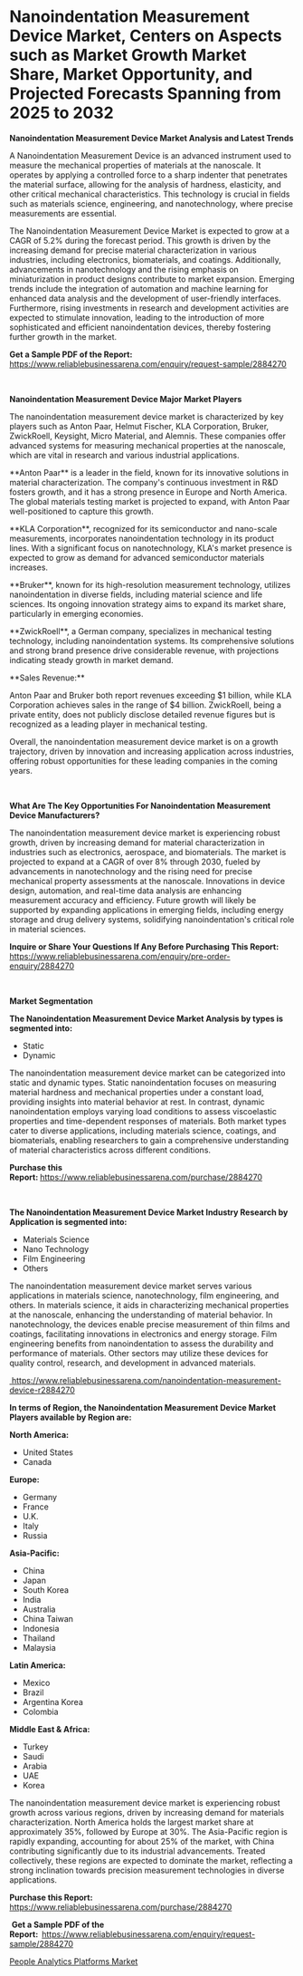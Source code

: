 <p><h1>Nanoindentation Measurement Device Market, Centers on Aspects such as Market Growth Market Share, Market Opportunity, and Projected Forecasts Spanning from 2025 to 2032</h1></p><p><strong>Nanoindentation Measurement Device Market Analysis and Latest Trends</strong></p>
<p><p>A Nanoindentation Measurement Device is an advanced instrument used to measure the mechanical properties of materials at the nanoscale. It operates by applying a controlled force to a sharp indenter that penetrates the material surface, allowing for the analysis of hardness, elasticity, and other critical mechanical characteristics. This technology is crucial in fields such as materials science, engineering, and nanotechnology, where precise measurements are essential.</p><p>The Nanoindentation Measurement Device Market is expected to grow at a CAGR of 5.2% during the forecast period. This growth is driven by the increasing demand for precise material characterization in various industries, including electronics, biomaterials, and coatings. Additionally, advancements in nanotechnology and the rising emphasis on miniaturization in product designs contribute to market expansion. Emerging trends include the integration of automation and machine learning for enhanced data analysis and the development of user-friendly interfaces. Furthermore, rising investments in research and development activities are expected to stimulate innovation, leading to the introduction of more sophisticated and efficient nanoindentation devices, thereby fostering further growth in the market.</p></p>
<p><strong>Get a Sample PDF of the Report:&nbsp;</strong> <a href="https://www.reliablebusinessarena.com/enquiry/request-sample/2884270?utm_campaign=3344&utm_medium=2&utm_source=Github&utm_content=ia&utm_term=13032025&utm_id=nanoindentation-measurement-device">https://www.reliablebusinessarena.com/enquiry/request-sample/2884270</a></p>
<p>&nbsp;</p>
<p><strong>Nanoindentation Measurement Device Major Market Players</strong></p>
<p><p>The nanoindentation measurement device market is characterized by key players such as Anton Paar, Helmut Fischer, KLA Corporation, Bruker, ZwickRoell, Keysight, Micro Material, and Alemnis. These companies offer advanced systems for measuring mechanical properties at the nanoscale, which are vital in research and various industrial applications.</p><p>**Anton Paar** is a leader in the field, known for its innovative solutions in material characterization. The company's continuous investment in R&D fosters growth, and it has a strong presence in Europe and North America. The global materials testing market is projected to expand, with Anton Paar well-positioned to capture this growth.</p><p>**KLA Corporation**, recognized for its semiconductor and nano-scale measurements, incorporates nanoindentation technology in its product lines. With a significant focus on nanotechnology, KLA's market presence is expected to grow as demand for advanced semiconductor materials increases. </p><p>**Bruker**, known for its high-resolution measurement technology, utilizes nanoindentation in diverse fields, including material science and life sciences. Its ongoing innovation strategy aims to expand its market share, particularly in emerging economies.</p><p>**ZwickRoell**, a German company, specializes in mechanical testing technology, including nanoindentation systems. Its comprehensive solutions and strong brand presence drive considerable revenue, with projections indicating steady growth in market demand.</p><p>**Sales Revenue:** </p><p>Anton Paar and Bruker both report revenues exceeding $1 billion, while KLA Corporation achieves sales in the range of $4 billion. ZwickRoell, being a private entity, does not publicly disclose detailed revenue figures but is recognized as a leading player in mechanical testing.</p><p>Overall, the nanoindentation measurement device market is on a growth trajectory, driven by innovation and increasing application across industries, offering robust opportunities for these leading companies in the coming years.</p></p>
<p>&nbsp;</p>
<p><strong>What Are The Key Opportunities For Nanoindentation Measurement Device Manufacturers?</strong></p>
<p><p>The nanoindentation measurement device market is experiencing robust growth, driven by increasing demand for material characterization in industries such as electronics, aerospace, and biomaterials. The market is projected to expand at a CAGR of over 8% through 2030, fueled by advancements in nanotechnology and the rising need for precise mechanical property assessments at the nanoscale. Innovations in device design, automation, and real-time data analysis are enhancing measurement accuracy and efficiency. Future growth will likely be supported by expanding applications in emerging fields, including energy storage and drug delivery systems, solidifying nanoindentation's critical role in material sciences.</p></p>
<p><strong>Inquire or Share Your Questions If Any Before Purchasing This Report:</strong> <a href="https://www.reliablebusinessarena.com/enquiry/pre-order-enquiry/2884270?utm_campaign=3344&utm_medium=2&utm_source=Github&utm_content=ia&utm_term=13032025&utm_id=nanoindentation-measurement-device">https://www.reliablebusinessarena.com/enquiry/pre-order-enquiry/2884270</a></p>
<p>&nbsp;</p>
<p><strong>Market Segmentation</strong></p>
<p><strong>The Nanoindentation Measurement Device Market Analysis by types is segmented into:</strong></p>
<p><ul><li>Static</li><li>Dynamic</li></ul></p>
<p><p>The nanoindentation measurement device market can be categorized into static and dynamic types. Static nanoindentation focuses on measuring material hardness and mechanical properties under a constant load, providing insights into material behavior at rest. In contrast, dynamic nanoindentation employs varying load conditions to assess viscoelastic properties and time-dependent responses of materials. Both market types cater to diverse applications, including materials science, coatings, and biomaterials, enabling researchers to gain a comprehensive understanding of material characteristics across different conditions.</p></p>
<p><strong>Purchase this Report:&nbsp;</strong><a href="https://www.reliablebusinessarena.com/purchase/2884270?utm_campaign=3344&utm_medium=2&utm_source=Github&utm_content=ia&utm_term=13032025&utm_id=nanoindentation-measurement-device">https://www.reliablebusinessarena.com/purchase/2884270</a></p>
<p>&nbsp;</p>
<p><strong>The Nanoindentation Measurement Device Market Industry Research by Application is segmented into:</strong></p>
<p><ul><li>Materials Science</li><li>Nano Technology</li><li>Film Engineering</li><li>Others</li></ul></p>
<p><p>The nanoindentation measurement device market serves various applications in materials science, nanotechnology, film engineering, and others. In materials science, it aids in characterizing mechanical properties at the nanoscale, enhancing the understanding of material behavior. In nanotechnology, the devices enable precise measurement of thin films and coatings, facilitating innovations in electronics and energy storage. Film engineering benefits from nanoindentation to assess the durability and performance of materials. Other sectors may utilize these devices for quality control, research, and development in advanced materials.</p></p>
<p><a href="https://www.reliablebusinessarena.com/nanoindentation-measurement-device-r2884270?utm_campaign=3344&utm_medium=2&utm_source=Github&utm_content=ia&utm_term=13032025&utm_id=nanoindentation-measurement-device">&nbsp;https://www.reliablebusinessarena.com/nanoindentation-measurement-device-r2884270</a></p>
<p><strong>In terms of Region, the Nanoindentation Measurement Device Market Players available by Region are:</strong></p>
<p>
    <p> <strong> North America: </strong>
        <ul>
            <li>United States</li>
            <li>Canada</li>
        </ul>
        </p> 
    <p> <strong> Europe: </strong>
        <ul>
            <li>Germany</li>
            <li>France</li>
            <li>U.K.</li>
            <li>Italy</li>
            <li>Russia</li>
        </ul>
        </p> 
    <p> <strong> Asia-Pacific: </strong>
        <ul>
            <li>China</li>
            <li>Japan</li>
            <li>South Korea</li>
            <li>India</li>
            <li>Australia</li>
            <li>China Taiwan</li>
            <li>Indonesia</li>
            <li>Thailand</li>
            <li>Malaysia</li>
        </ul>
        </p> 
    <p> <strong> Latin America: </strong>
        <ul>
            <li>Mexico</li>
            <li>Brazil</li>
            <li>Argentina Korea</li>
            <li>Colombia</li>
        </ul>
        </p> 
    <p> <strong> Middle East & Africa: </strong>
        <ul>
            <li>Turkey</li>
            <li>Saudi</li>
            <li>Arabia</li>
            <li>UAE</li>
            <li>Korea</li>
        </ul>
    </p>
    </p>
<p><p>The nanoindentation measurement device market is experiencing robust growth across various regions, driven by increasing demand for materials characterization. North America holds the largest market share at approximately 35%, followed by Europe at 30%. The Asia-Pacific region is rapidly expanding, accounting for about 25% of the market, with China contributing significantly due to its industrial advancements. Treated collectively, these regions are expected to dominate the market, reflecting a strong inclination towards precision measurement technologies in diverse applications.</p></p>
<p><strong>Purchase this Report: </strong><a href="https://www.reliablebusinessarena.com/purchase/2884270?utm_campaign=3344&utm_medium=2&utm_source=Github&utm_content=ia&utm_term=13032025&utm_id=nanoindentation-measurement-device">https://www.reliablebusinessarena.com/purchase/2884270</a></p>
<p>&nbsp;<strong>Get a Sample PDF of the Report:&nbsp;&nbsp;</strong><a href="https://www.reliablebusinessarena.com/enquiry/request-sample/2884270?utm_campaign=3344&utm_medium=2&utm_source=Github&utm_content=ia&utm_term=13032025&utm_id=nanoindentation-measurement-device">https://www.reliablebusinessarena.com/enquiry/request-sample/2884270</a></p>
<p><strong></strong></p>
<p><p><a href="https://github.com/wynonachirei9/Market-Research-Report-List-1/blob/main/people-analytics-platforms-market.md?utm_campaign=3344&utm_medium=2&utm_source=Github&utm_content=ia&utm_term=13032025&utm_id=nanoindentation-measurement-device">People Analytics Platforms Market</a></p></p>